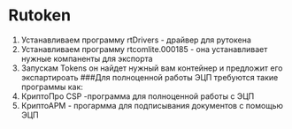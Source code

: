 # Rutoken
1. Устанавливаем программу rtDrivers - драйвер для рутокена
2. Устанавливаем программу rtcomlite.000185 - она устанавливает нужные компаненты для экспорта
3. Запускам Tokens он найдет нужный вам контейнер и предложит его экспартироать
###Для полноценной работы ЭЦП требуются такие программы как:
1. КриптоПро CSP -программа для полноценной работы с ЭЦП
2. КриптоАРМ - прогармма для подписывания документов с помощью ЭЦП
